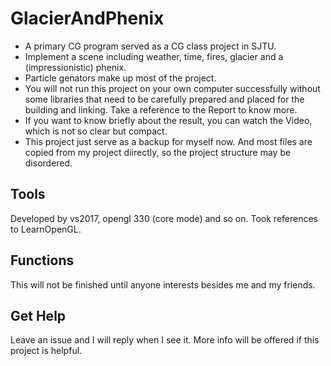 # GlacierAndPhenix
* A primary CG program served as a CG class project in SJTU.
* Implement a scene including weather, time, fires, glacier and a (impressionistic) phenix.
* Particle genators make up most of the project.
* You will not run this project on your own computer successfully without some libraries that need to be carefully prepared and placed for the building and linking. Take a reference to the Report to know more.
* If you want to know briefly about the result, you can watch the Video, which is not so clear but compact.
* This project just serve as a backup for myself now. And most files are copied from my project diirectly, so the project structure may be disordered.

## Tools
Developed by vs2017, opengl 330 (core mode) and so on.
Took references to LearnOpenGL.


## Functions
This will not be finished until anyone interests besides me and my friends.


## Get Help
Leave an issue and I will reply when I see it. More info will be offered if this project is helpful.
